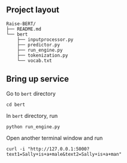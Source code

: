 ## Project layout
```
Raise-BERT/
├── README.md
└── bert
    ├── inputprocessor.py
    ├── predictor.py
    ├── run_engine.py
    ├── tokenization.py
    └── vocab.txt

```

## Bring up service
Go to ```bert``` directory
```
cd bert
```

In ```bert``` directory, run
```
python run_engine.py
```

Open another terminal window and run
```
curl -i "http://127.0.0.1:5000?text1=Sally+is+a+male&text2=Sally+is+a+man"
```
